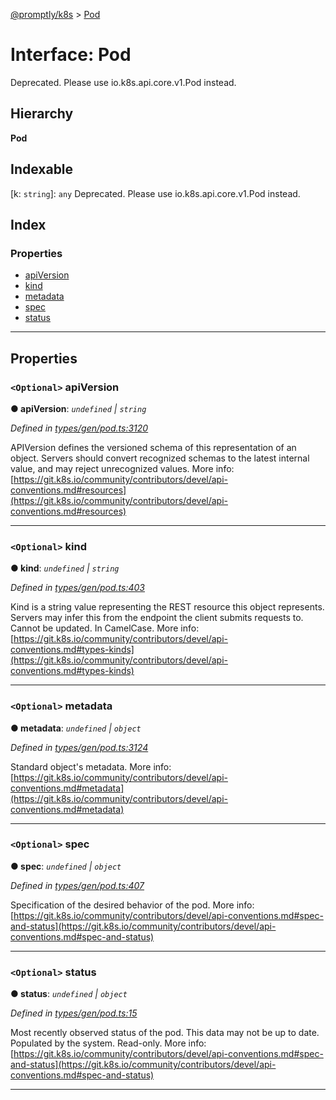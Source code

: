 [@promptly/k8s](../README.md) > [Pod](../interfaces/pod.md)

# Interface: Pod

Deprecated. Please use io.k8s.api.core.v1.Pod instead.

## Hierarchy

**Pod**

## Indexable

\[k: `string`\]:&nbsp;`any`
Deprecated. Please use io.k8s.api.core.v1.Pod instead.

## Index

### Properties

* [apiVersion](pod.md#apiversion)
* [kind](pod.md#kind)
* [metadata](pod.md#metadata)
* [spec](pod.md#spec)
* [status](pod.md#status)

---

## Properties

<a id="apiversion"></a>

### `<Optional>` apiVersion

**● apiVersion**: *`undefined` \| `string`*

*Defined in [types/gen/pod.ts:3120](https://github.com/rzane/k8s/blob/67fb0bc/src/types/gen/pod.ts#L3120)*

APIVersion defines the versioned schema of this representation of an object. Servers should convert recognized schemas to the latest internal value, and may reject unrecognized values. More info: [https://git.k8s.io/community/contributors/devel/api-conventions.md#resources](https://git.k8s.io/community/contributors/devel/api-conventions.md#resources)

___
<a id="kind"></a>

### `<Optional>` kind

**● kind**: *`undefined` \| `string`*

*Defined in [types/gen/pod.ts:403](https://github.com/rzane/k8s/blob/67fb0bc/src/types/gen/pod.ts#L403)*

Kind is a string value representing the REST resource this object represents. Servers may infer this from the endpoint the client submits requests to. Cannot be updated. In CamelCase. More info: [https://git.k8s.io/community/contributors/devel/api-conventions.md#types-kinds](https://git.k8s.io/community/contributors/devel/api-conventions.md#types-kinds)

___
<a id="metadata"></a>

### `<Optional>` metadata

**● metadata**: *`undefined` \| `object`*

*Defined in [types/gen/pod.ts:3124](https://github.com/rzane/k8s/blob/67fb0bc/src/types/gen/pod.ts#L3124)*

Standard object's metadata. More info: [https://git.k8s.io/community/contributors/devel/api-conventions.md#metadata](https://git.k8s.io/community/contributors/devel/api-conventions.md#metadata)

___
<a id="spec"></a>

### `<Optional>` spec

**● spec**: *`undefined` \| `object`*

*Defined in [types/gen/pod.ts:407](https://github.com/rzane/k8s/blob/67fb0bc/src/types/gen/pod.ts#L407)*

Specification of the desired behavior of the pod. More info: [https://git.k8s.io/community/contributors/devel/api-conventions.md#spec-and-status](https://git.k8s.io/community/contributors/devel/api-conventions.md#spec-and-status)

___
<a id="status"></a>

### `<Optional>` status

**● status**: *`undefined` \| `object`*

*Defined in [types/gen/pod.ts:15](https://github.com/rzane/k8s/blob/67fb0bc/src/types/gen/pod.ts#L15)*

Most recently observed status of the pod. This data may not be up to date. Populated by the system. Read-only. More info: [https://git.k8s.io/community/contributors/devel/api-conventions.md#spec-and-status](https://git.k8s.io/community/contributors/devel/api-conventions.md#spec-and-status)

___

